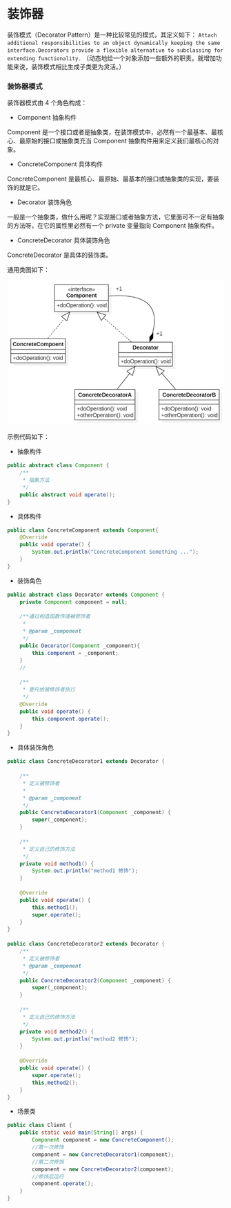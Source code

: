 # 装饰器

装饰模式（Decorator Pattern）是一种比较常见的模式，其定义如下：
`Attach additional responsibilities to an object dynamically keeping the same interface.Decorators provide a flexible alternative to subclassing for extending functionality.`
（动态地给一个对象添加一些额外的职责。就增加功能来说，装饰模式相比生成子类更为灵活。）

### 装饰器模式

装饰器模式由 4 个角色构成：

- Component 抽象构件

Component 是一个接口或者是抽象类，在装饰模式中，必然有一个最基本、最核心、最原始的接口或抽象类充当 Component 抽象构件用来定义我们最核心的对象。

- ConcreteComponent 具体构件

ConcreteComponent 是最核心、最原始、最基本的接口或抽象类的实现，要装饰的就是它。

- Decorator 装饰角色

一般是一个抽象类，做什么用呢？实现接口或者抽象方法，它里面可不一定有抽象的方法呀，在它的属性里必然有一个 private 变量指向 Component 抽象构件。

- ConcreteDecorator 具体装饰角色

ConcreteDecorator 是具体的装饰类。

通用类图如下：

<div align="left">
    <img src="https://github.com/lazecoding/Note/blob/main/images/pattern/装饰器模式通用类图.png" width="600px">
</div>

示例代码如下：

- 抽象构件

````java
public abstract class Component {
    /**
     * 抽象方法
     */
    public abstract void operate();
}
````

- 具体构件

````java
public class ConcreteComponent extends Component{
    @Override
    public void operate() {
        System.out.println("ConcreteComponent Something ...");
    }
}
````

- 装饰角色

````java
public abstract class Decorator extends Component {
    private Component component = null;

    /**通过构造函数传递被修饰者
     *
     * @param _component
     */
    public Decorator(Component _component){
        this.component = _component;
    }
    //

    /**
     * 委托给被修饰者执行
     */
    @Override
    public void operate() {
        this.component.operate();
    }
}
````

- 具体装饰角色

````java
public class ConcreteDecorator1 extends Decorator {

    /**
     * 定义被修饰者
     *
     * @param _component
     */
    public ConcreteDecorator1(Component _component) {
        super(_component);
    }

    /**
     * 定义自己的修饰方法
     */
    private void method1() {
        System.out.println("method1 修饰");
    }

    @Override
    public void operate() {
        this.method1();
        super.operate();
    }
}

public class ConcreteDecorator2 extends Decorator {
    /**
     * 定义被修饰者
     * @param _component
     */
    public ConcreteDecorator2(Component _component) {
        super(_component);
    }

    /**
     * 定义自己的修饰方法
     */
    private void method2() {
        System.out.println("method2 修饰");
    }

    @Override
    public void operate() {
        super.operate();
        this.method2();
    }
}
````

- 场景类

````java
public class Client {
    public static void main(String[] args) {
        Component component = new ConcreteComponent();
        //第一次修饰
        component = new ConcreteDecorator1(component);
        //第二次修饰
        component = new ConcreteDecorator2(component);
        //修饰后运行
        component.operate();
    }
}
````